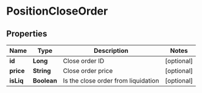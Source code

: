 
# PositionCloseOrder

## Properties
Name | Type | Description | Notes
------------ | ------------- | ------------- | -------------
**id** | **Long** | Close order ID |  [optional]
**price** | **String** | Close order price |  [optional]
**isLiq** | **Boolean** | Is the close order from liquidation |  [optional]



